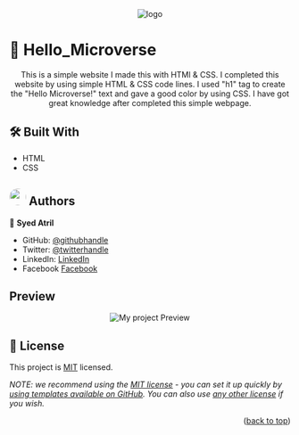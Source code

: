<div align="center">
  <!-- You are encouraged to replace this logo with your own! Otherwise you can also remove it. -->
  <img src="https://lh3.googleusercontent.com/fife/AAbDypCuC9emFacRVh-X-Rtipas4pwJzQrx10Ti3RejRLtMqme0W4OthclViiUk4zoycgnTkmAFIJbMcM5UH0Fga2J2_5uso7jTzT8C8oiAhB1vWQfmtLknXQSDaUGe48-bADdZNqfjseUw5mCxEaz7t6Ed0_i-YrjJFpDcVuyVEg5HI5GQc0V5BsDJrKceU3oGQlYJG2AGpALqAPa7reyLEWxAIGPXol7uCLXkAzjkeEZyoAe1uUgpZ_lUNdR8FjKmBzXecffCBMlGt4o4EGgsUnRMkX87-9XPNT0_WyBiUG6J9ZQyTpJGYsVfZJyoNj2ivPnjCQdIt3OJlgb3nqExQO5MV8h0Y6T07z4KhKiPp5_aMGE_Oq8QSsy53dGkTUBKvpxeCEb8n5OFIX3RYryzsMFtG_uCOfy6_IyucJ0ybnQDyWkxlzXFB3YgiYw_HUoLZ2BNpyNC95v0NquZvTWmv-7qH-b9r8fsFhOrv9XB-GPDb82ACkKv85goErSNGB83NsdWy_ROhNm2aG-tQWUDiotfGlP40EFCY4zFHDN1piDpozh37rdZrv-YU48sYS3wN4wZLdeTltPaZjl8f4CRMk6eq5XkjCgZMtMuKiYGXmeSPcgIUM99oYVN3KQTd7aZ-pwbXYqcMgMO5Fp-qWB4jeZoVfRU4hrkOQ-UEaYp8gpqLeQTJrzI9hOPb1BFxfpMqUC3esvSXSOnOUmw_mb09l6fxYplbxNuz1dt0lquqIc1B9aCpIYZLjYLXdwmj84UIqWlizW9nB0zCjqSJqBqzOlQCr9TAHSKICGakQAg6HPVRHFQEj1hi5kIn8lP51Q3b_UOBpLVpeIosW0Zu1aCxWxieAnnD8qUc14w9AsBvrJKqq2I44h-OsM6VCRahs_p1eaoC7HqwXpmuNu8ycyMBe7MdaSc8ecqrhPeRjIzqO6Z7D1k2o0l-kQrehK6ViUwOVT1kPh86GjJgITEMKUTOrBuqNLOL3erJxkJJZ1Ztm0NytL7La78LgDFakmAsZzwG-WMj8S_Tc2xQNnbluaV19W6W1uq8g7eR0pHcPX1E-Dn4sDaObcLgttlsuJamGmPJreYXHAXH4S7roFl05_txgdIC_oYGRGTT4kRWDvxB3j3-3bsTPiyCdwXps4m3WjnGCOrhiInLU890K7Ug4G6kfi8vhDrsdJCWd5IrzygmZFS0piyenN0xQulyogI3uo00q-YGD1G319aNbo1X8pDVfLnrY8-qXEyFMRCRL81LoiG5wCQxQOiAgIAogV8aeWj2EzHVE1iMxR28ruUe76Me8w0vY2NNJj1UBH9Ne4FOBJ_k9ptV4iYSK-7ofaOL7frQ0FsXlxN_rLYJwcUlB7S_BRHhb-XrmzWwAbb0BhQ2bPkgtU49MhRKztuKqYD7zj0xyN7_rZMEi0LgeBD4QoDa7ziYU0vkjGkiBVUNuZ30VA3c9ojSYyoRk2jqlSsT17gc0NPHXoUqGF8QOQQ9kHI=w1366-h617" alt="logo" />
  <br/>

</div>


# 📖 Hello_Microverse <a name="about-project"></a>
<center>This is a simple website I made this with HTMl & CSS. I completed this website by using simple HTML & CSS code lines. I used "h1" tag to create the "Hello Microverse!" text and gave a good color by using CSS. I have got great knowledge after completed this simple webpage. </center>


## 🛠 Built With <a name="built-with"></a>
- HTML
- CSS

## <img src="https://scontent.fisb6-1.fna.fbcdn.net/v/t39.30808-1/244664695_100276912439806_3650167602209431250_n.jpg?stp=dst-jpg_p200x200&_nc_cat=111&ccb=1-7&_nc_sid=7206a8&_nc_eui2=AeHOoS20TXUIBI-cKLdq7MyDYfDGj-ys0nFh8MaP7KzScV84n31f_TIamvcf7BRqujzs8jBIhO4AIjnmOxsw6aFp&_nc_ohc=S8v8SjRuzX8AX9Ic0VN&_nc_ht=scontent.fisb6-1.fna&oh=00_AfAN8Wp-6faZ5xU0_Wa00X4SwPTDWgCh1N3eq1-Uska-eg&oe=63C2EE23" border-radisu="50%" width="30px" style="border-radius: 50%;"> Authors <a name="authors"></a>
👤 **Syed Atril**

- GitHub: [@githubhandle](https://github.com/Atril33)
- Twitter: [@twitterhandle](https://twitter.com/AtrilSyed)
- LinkedIn: [LinkedIn](https://www.linkedin.com/in/syed-atril-831696248/)
- Facebook [Facebook](https://web.facebook.com/profile.php?id=100073724910623)

## Preview
<div align="center">
 <img src="https://lh3.googleusercontent.com/fife/AAbDypCuC9emFacRVh-X-Rtipas4pwJzQrx10Ti3RejRLtMqme0W4OthclViiUk4zoycgnTkmAFIJbMcM5UH0Fga2J2_5uso7jTzT8C8oiAhB1vWQfmtLknXQSDaUGe48-bADdZNqfjseUw5mCxEaz7t6Ed0_i-YrjJFpDcVuyVEg5HI5GQc0V5BsDJrKceU3oGQlYJG2AGpALqAPa7reyLEWxAIGPXol7uCLXkAzjkeEZyoAe1uUgpZ_lUNdR8FjKmBzXecffCBMlGt4o4EGgsUnRMkX87-9XPNT0_WyBiUG6J9ZQyTpJGYsVfZJyoNj2ivPnjCQdIt3OJlgb3nqExQO5MV8h0Y6T07z4KhKiPp5_aMGE_Oq8QSsy53dGkTUBKvpxeCEb8n5OFIX3RYryzsMFtG_uCOfy6_IyucJ0ybnQDyWkxlzXFB3YgiYw_HUoLZ2BNpyNC95v0NquZvTWmv-7qH-b9r8fsFhOrv9XB-GPDb82ACkKv85goErSNGB83NsdWy_ROhNm2aG-tQWUDiotfGlP40EFCY4zFHDN1piDpozh37rdZrv-YU48sYS3wN4wZLdeTltPaZjl8f4CRMk6eq5XkjCgZMtMuKiYGXmeSPcgIUM99oYVN3KQTd7aZ-pwbXYqcMgMO5Fp-qWB4jeZoVfRU4hrkOQ-UEaYp8gpqLeQTJrzI9hOPb1BFxfpMqUC3esvSXSOnOUmw_mb09l6fxYplbxNuz1dt0lquqIc1B9aCpIYZLjYLXdwmj84UIqWlizW9nB0zCjqSJqBqzOlQCr9TAHSKICGakQAg6HPVRHFQEj1hi5kIn8lP51Q3b_UOBpLVpeIosW0Zu1aCxWxieAnnD8qUc14w9AsBvrJKqq2I44h-OsM6VCRahs_p1eaoC7HqwXpmuNu8ycyMBe7MdaSc8ecqrhPeRjIzqO6Z7D1k2o0l-kQrehK6ViUwOVT1kPh86GjJgITEMKUTOrBuqNLOL3erJxkJJZ1Ztm0NytL7La78LgDFakmAsZzwG-WMj8S_Tc2xQNnbluaV19W6W1uq8g7eR0pHcPX1E-Dn4sDaObcLgttlsuJamGmPJreYXHAXH4S7roFl05_txgdIC_oYGRGTT4kRWDvxB3j3-3bsTPiyCdwXps4m3WjnGCOrhiInLU890K7Ug4G6kfi8vhDrsdJCWd5IrzygmZFS0piyenN0xQulyogI3uo00q-YGD1G319aNbo1X8pDVfLnrY8-qXEyFMRCRL81LoiG5wCQxQOiAgIAogV8aeWj2EzHVE1iMxR28ruUe76Me8w0vY2NNJj1UBH9Ne4FOBJ_k9ptV4iYSK-7ofaOL7frQ0FsXlxN_rLYJwcUlB7S_BRHhb-XrmzWwAbb0BhQ2bPkgtU49MhRKztuKqYD7zj0xyN7_rZMEi0LgeBD4QoDa7ziYU0vkjGkiBVUNuZ30VA3c9ojSYyoRk2jqlSsT17gc0NPHXoUqGF8QOQQ9kHI=w1366-h617" alt="My project Preview">
  </div>

## 📝 License <a name="license"></a>

This project is [MIT](./LICENSE) licensed.

_NOTE: we recommend using the [MIT license](https://choosealicense.com/licenses/mit/) - you can set it up quickly by [using templates available on GitHub](https://docs.github.com/en/communities/setting-up-your-project-for-healthy-contributions/adding-a-license-to-a-repository). You can also use [any other license](https://choosealicense.com/licenses/) if you wish._

<p align="right">(<a href="#readme-top">back to top</a>)</p>
